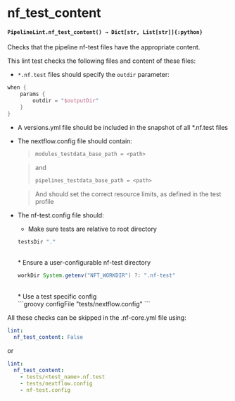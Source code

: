 # nf_test_content

#### `PipelineLint.nf_test_content() → Dict[str, List[str]]{:python}`

Checks that the pipeline nf-test files have the appropriate content.

This lint test checks the following files and content of these files:

- `*.nf.test` files should specify the `outdir` parameter:

```groovy
when {
    params {
        outdir = "$outputDir"
    }
}
```

- A versions.yml file should be included in the snapshot of all \*.nf.test files
- The nextflow.config file should contain:

  > ```groovy
  > modules_testdata_base_path = <path>
  > ```

  > and
  >
  > ```groovy
  > pipelines_testdata_base_path = <path>
  > ```

  > And should set the correct resource limits, as defined in the test profile

- The nf-test.config file should:

  - Make sure tests are relative to root directory <br/>

  ```groovy
  testsDir "."
  ```

    <br/>
    * Ensure a user-configurable nf-test directory

  ```groovy
  workDir System.getenv("NFT_WORKDIR") ?: ".nf-test"
  ```

    <br/>
    * Use a test specific config
    <br/>
    ```groovy
    configFile "tests/nextflow.config"
    ```

All these checks can be skipped in the .nf-core.yml file using:

```yaml
lint:
  nf_test_content: False
```

or

```yaml
lint:
  nf_test_content:
    - tests/<test_name>.nf.test
    - tests/nextflow.config
    - nf-test.config
```
